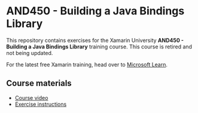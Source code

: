 # AND450 - Building a Java Bindings Library

This repository contains exercises for the Xamarin University **AND450 - Building a Java Bindings Library** training course.
This course is retired and not being updated.

For the latest free Xamarin training, head over to [Microsoft Learn](https://aka.ms/learn-xamarin).

## Course materials

* [Course video](https://youtu.be/lJofHxTd44Q)
* [Exercise instructions](https://XamarinUniversity.github.io/AND450/)
